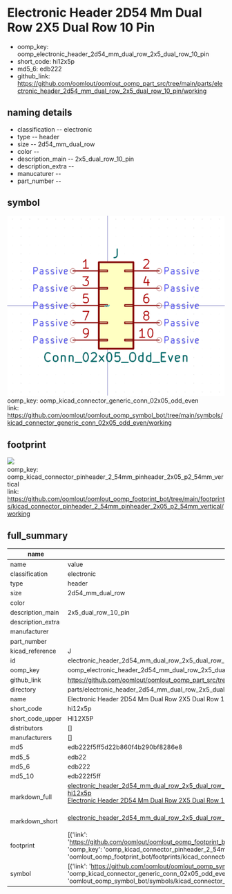 # Electronic Header 2D54 Mm Dual Row 2X5 Dual Row 10 Pin

  
* oomp_key: oomp_electronic_header_2d54_mm_dual_row_2x5_dual_row_10_pin 
* short_code: hi12x5p
* md5_6: edb222  
* github_link: https://github.com/oomlout/oomlout_oomp_part_src/tree/main/parts/electronic_header_2d54_mm_dual_row_2x5_dual_row_10_pin/working  
## naming details
* classification -- electronic
* type -- header
* size -- 2d54_mm_dual_row
* color -- 
* description_main -- 2x5_dual_row_10_pin
* description_extra -- 
* manucaturer -- 
* part_number -- 



## symbol

![](symbol/0/working/working_600.png)  
oomp_key: oomp_kicad_connector_generic_conn_02x05_odd_even  
link: https://github.com/oomlout/oomlout_oomp_symbol_bot/tree/main/symbols/kicad_connector_generic_conn_02x05_odd_even/working  

## footprint

![](footprint/0/working/working_600.png)  
oomp_key: oomp_kicad_connector_pinheader_2_54mm_pinheader_2x05_p2_54mm_vertical  
link: https://github.com/oomlout/oomlout_oomp_footprint_bot/tree/main/footprints/kicad_connector_pinheader_2_54mm_pinheader_2x05_p2_54mm_vertical/working  

## full_summary
| name | value | 
| --- | --- | 
| name | value | 
| classification | electronic | 
| type | header | 
| size | 2d54_mm_dual_row | 
| color |  | 
| description_main | 2x5_dual_row_10_pin | 
| description_extra |  | 
| manufacturer |  | 
| part_number |  | 
| kicad_reference | J | 
| id | electronic_header_2d54_mm_dual_row_2x5_dual_row_10_pin | 
| oomp_key | oomp_electronic_header_2d54_mm_dual_row_2x5_dual_row_10_pin | 
| github_link | https://github.com/oomlout/oomlout_oomp_part_src/tree/main/parts/electronic_header_2d54_mm_dual_row_2x5_dual_row_10_pin/working | 
| directory | parts/electronic_header_2d54_mm_dual_row_2x5_dual_row_10_pin | 
| name | Electronic Header 2D54 Mm Dual Row 2X5 Dual Row 10 Pin | 
| short_code | hi12x5p | 
| short_code_upper | HI12X5P | 
| distributors | [] | 
| manufacturers | [] | 
| md5 | edb222f5ff5d22b860f4b290bf8286e8 | 
| md5_5 | edb22 | 
| md5_6 | edb222 | 
| md5_10 | edb222f5ff | 
| markdown_full | [electronic_header_2d54_mm_dual_row_2x5_dual_row_10_pin](https://github.com/oomlout/oomlout_oomp_part_src/tree/main/parts/electronic_header_2d54_mm_dual_row_2x5_dual_row_10_pin/working)<br>[hi12x5p](https://github.com/oomlout/oomlout_oomp_part_src/tree/main/parts/electronic_header_2d54_mm_dual_row_2x5_dual_row_10_pin/working)<br>[Electronic Header 2D54 Mm Dual Row 2X5 Dual Row 10 Pin](https://github.com/oomlout/oomlout_oomp_part_src/tree/main/parts/electronic_header_2d54_mm_dual_row_2x5_dual_row_10_pin/working)<br><br> | 
| markdown_short | [electronic_header_2d54_mm_dual_row_2x5_dual_row_10_pin](https://github.com/oomlout/oomlout_oomp_part_src/tree/main/parts/electronic_header_2d54_mm_dual_row_2x5_dual_row_10_pin/working)<br><br> | 
| footprint | [{'link': 'https://github.com/oomlout/oomlout_oomp_footprint_bot/tree/main/foootprntss/kicad_connector_pinheader_2_54mm_pinheader_2x05_p2_54mm_vertical', 'oomp_key': 'oomp_kicad_connector_pinheader_2_54mm_pinheader_2x05_p2_54mm_vertical', 'directory': 'oomlout_oomp_footprint_bot/footprints/kicad_connector_pinheader_2_54mm_pinheader_2x05_p2_54mm_vertical//working/working.kicad_mod'}] | 
| symbol | [{'link': 'https://github.com/oomlout/oomlout_oomp_symbol_bot/tree/main/symbols/kicad_connector_generic_conn_02x05_odd_even', 'oomp_key': 'oomp_kicad_connector_generic_conn_02x05_odd_even', 'directory': 'oomlout_oomp_symbol_bot/symbols/kicad_connector_generic_conn_02x05_odd_even//working/working.kicad_sym'}] | 
